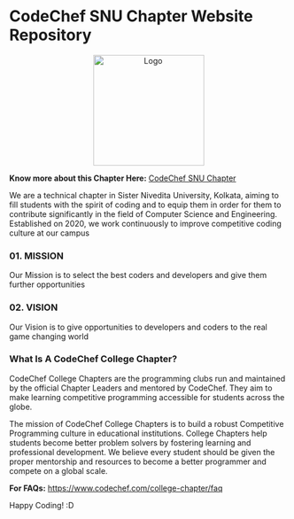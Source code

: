 # CodeChef SNU Chapter Website Repository

<p align="center"><img src="https://github.com/ccsnu/ccsnu.github.io/blob/main/CCSNU%20Logo.png" alt="Logo" width="200px" height="200px" hspace="10"/><br>

**Know more about this Chapter Here:** [CodeChef SNU Chapter](https://www.codechef.com/campus_chapter/CodeChef_SNU_Chapter)

We are a technical chapter in Sister Nivedita University, Kolkata, aiming to fill students with the spirit of coding and to equip them in order for them to contribute significantly in the field of Computer Science and Engineering. Established on 2020, we work continuously to improve competitive coding culture at our campus

### 01. MISSION
Our Mission is to select the best coders and developers and give them further opportunities

### 02. VISION
Our Vision is to give opportunities to developers and coders to the real game changing world

### What Is A CodeChef College Chapter?
CodeChef College Chapters are the programming clubs run and maintained by the official Chapter Leaders and mentored by CodeChef. They aim to make learning competitive programming accessible for students across the globe.

The mission of CodeChef College Chapters is to build a robust Competitive Programming culture in educational institutions. College Chapters help students become better problem solvers by fostering learning and professional development. We believe every student should be given the proper mentorship and resources to become a better programmer and compete on a global scale.

**For FAQs:** https://www.codechef.com/college-chapter/faq

Happy Coding! :D
